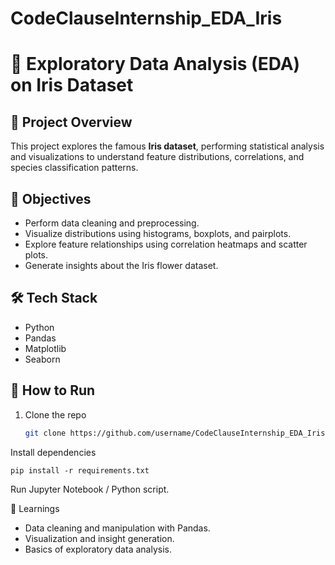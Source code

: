 # CodeClauseInternship_EDA_Iris

# 🌸 Exploratory Data Analysis (EDA) on Iris Dataset

## 📌 Project Overview
This project explores the famous **Iris dataset**, performing statistical analysis and visualizations to understand feature distributions, correlations, and species classification patterns.

## 🎯 Objectives
- Perform data cleaning and preprocessing.
- Visualize distributions using histograms, boxplots, and pairplots.
- Explore feature relationships using correlation heatmaps and scatter plots.
- Generate insights about the Iris flower dataset.

## 🛠️ Tech Stack
- Python  
- Pandas  
- Matplotlib  
- Seaborn  

## 🚀 How to Run
1. Clone the repo  
   ```bash
   git clone https://github.com/username/CodeClauseInternship_EDA_Iris.git
Install dependencies

```
pip install -r requirements.txt
```
Run Jupyter Notebook / Python script.


📝 Learnings
- Data cleaning and manipulation with Pandas.
- Visualization and insight generation.
- Basics of exploratory data analysis.
